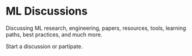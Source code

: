 # ML Discussions

Discussing ML research, engineering, papers, resources, tools, learning paths, best practices, and much more.

Start a discussion or partipate.

